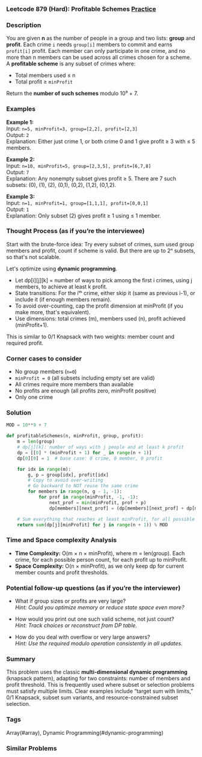 ### Leetcode 879 (Hard): Profitable Schemes [Practice](https://leetcode.com/problems/profitable-schemes)

### Description  
You are given **n** as the number of people in a group and two lists: **group** and **profit**. Each crime `i` needs `group[i]` members to commit and earns `profit[i]` profit. Each member can only participate in one crime, and no more than n members can be used across all crimes chosen for a scheme.  
A **profitable scheme** is any subset of crimes where:
- Total members used ≤ n
- Total profit ≥ `minProfit`

Return the **number of such schemes** modulo 10⁹ + 7.

### Examples  

**Example 1:**  
Input: `n=5, minProfit=3, group=[2,2], profit=[2,3]`  
Output: `2`  
Explanation: Either just crime 1, or both crime 0 and 1 give profit ≥ 3 with ≤ 5 members.

**Example 2:**  
Input: `n=10, minProfit=5, group=[2,3,5], profit=[6,7,8]`  
Output: `7`  
Explanation: Any nonempty subset gives profit ≥ 5. There are 7 such subsets: (0), (1), (2), (0,1), (0,2), (1,2), (0,1,2).

**Example 3:**  
Input: `n=1, minProfit=1, group=[1,1,1], profit=[0,0,1]`  
Output: `1`  
Explanation: Only subset (2) gives profit ≥ 1 using ≤ 1 member.

### Thought Process (as if you’re the interviewee)  
Start with the brute-force idea: Try every subset of crimes, sum used group members and profit, count if scheme is valid. But there are up to 2ⁿ subsets, so that's not scalable.

Let's optimize using **dynamic programming**. 
- Let dp[i][j][k] = number of ways to pick among the first i crimes, using j members, to achieve at least k profit.
- State transitions: For the iᵗʰ crime, either skip it (same as previous i-1), or include it (if enough members remain).
- To avoid over-counting, cap the profit dimension at minProfit (if you make more, that's equivalent).
- Use dimensions: total crimes (m), members used (n), profit achieved (minProfit+1).

This is similar to 0/1 Knapsack with two weights: member count and required profit.

### Corner cases to consider  
- No group members (`n=0`)
- `minProfit = 0` (all subsets including empty set are valid)
- All crimes require more members than available
- No profits are enough (all profits zero, minProfit positive)
- Only one crime

### Solution

```python
MOD = 10**9 + 7

def profitableSchemes(n, minProfit, group, profit):
    m = len(group)
    # dp[j][k]: number of ways with j people and at least k profit
    dp = [[0] * (minProfit + 1) for _ in range(n + 1)]
    dp[0][0] = 1  # base case: 0 crime, 0 member, 0 profit

    for idx in range(m):
        g, p = group[idx], profit[idx]
        # Copy to avoid over-writing
        # Go backward to NOT reuse the same crime
        for members in range(n, g - 1, -1):
            for prof in range(minProfit, -1, -1):
                next_prof = min(minProfit, prof + p)
                dp[members][next_prof] = (dp[members][next_prof] + dp[members - g][prof]) % MOD

    # Sum everything that reaches at least minProfit, for all possible people used
    return sum(dp[j][minProfit] for j in range(n + 1)) % MOD
```

### Time and Space complexity Analysis  

- **Time Complexity:** O(m × n × minProfit), where m = len(group). Each crime, for each possible person count, for each profit up to minProfit.
- **Space Complexity:** O(n × minProfit), as we only keep dp for current member counts and profit thresholds.

### Potential follow-up questions (as if you’re the interviewer)  

- What if group sizes or profits are very large?  
  *Hint: Could you optimize memory or reduce state space even more?*

- How would you print out one such valid scheme, not just count?  
  *Hint: Track choices or reconstruct from DP table.*

- How do you deal with overflow or very large answers?  
  *Hint: Use the required modulo operation consistently in all updates.*

### Summary
This problem uses the classic **multi-dimensional dynamic programming** (knapsack pattern), adapting for two constraints: number of members and profit threshold. This is frequently used where subset or selection problems must satisfy multiple limits. Clear examples include “target sum with limits,” 0/1 Knapsack, subset sum variants, and resource-constrained subset selection.

### Tags
Array(#array), Dynamic Programming(#dynamic-programming)

### Similar Problems

